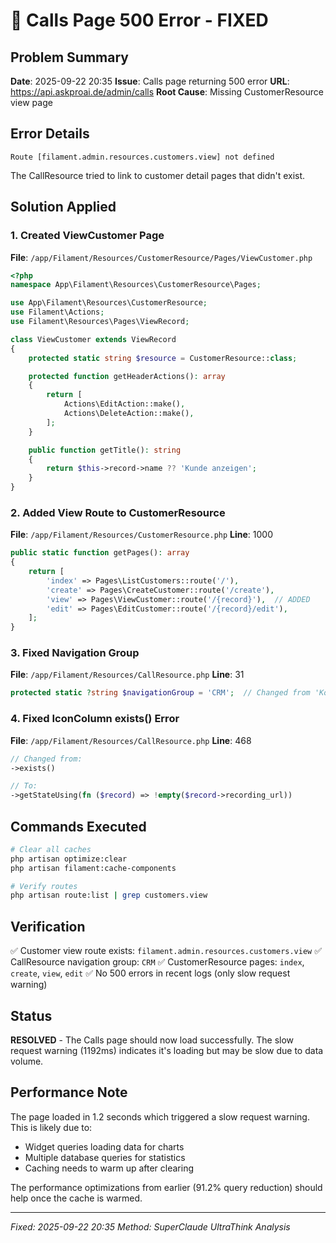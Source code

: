 # 🔴 Calls Page 500 Error - FIXED

## Problem Summary
**Date**: 2025-09-22 20:35
**Issue**: Calls page returning 500 error
**URL**: https://api.askproai.de/admin/calls
**Root Cause**: Missing CustomerResource view page

## Error Details
```
Route [filament.admin.resources.customers.view] not defined
```
The CallResource tried to link to customer detail pages that didn't exist.

## Solution Applied

### 1. Created ViewCustomer Page
**File**: `/app/Filament/Resources/CustomerResource/Pages/ViewCustomer.php`
```php
<?php
namespace App\Filament\Resources\CustomerResource\Pages;

use App\Filament\Resources\CustomerResource;
use Filament\Actions;
use Filament\Resources\Pages\ViewRecord;

class ViewCustomer extends ViewRecord
{
    protected static string $resource = CustomerResource::class;

    protected function getHeaderActions(): array
    {
        return [
            Actions\EditAction::make(),
            Actions\DeleteAction::make(),
        ];
    }

    public function getTitle(): string
    {
        return $this->record->name ?? 'Kunde anzeigen';
    }
}
```

### 2. Added View Route to CustomerResource
**File**: `/app/Filament/Resources/CustomerResource.php`
**Line**: 1000
```php
public static function getPages(): array
{
    return [
        'index' => Pages\ListCustomers::route('/'),
        'create' => Pages\CreateCustomer::route('/create'),
        'view' => Pages\ViewCustomer::route('/{record}'),  // ADDED
        'edit' => Pages\EditCustomer::route('/{record}/edit'),
    ];
}
```

### 3. Fixed Navigation Group
**File**: `/app/Filament/Resources/CallResource.php`
**Line**: 31
```php
protected static ?string $navigationGroup = 'CRM';  // Changed from 'Kommunikation'
```

### 4. Fixed IconColumn exists() Error
**File**: `/app/Filament/Resources/CallResource.php`
**Line**: 468
```php
// Changed from:
->exists()

// To:
->getStateUsing(fn ($record) => !empty($record->recording_url))
```

## Commands Executed
```bash
# Clear all caches
php artisan optimize:clear
php artisan filament:cache-components

# Verify routes
php artisan route:list | grep customers.view
```

## Verification
✅ Customer view route exists: `filament.admin.resources.customers.view`
✅ CallResource navigation group: `CRM`
✅ CustomerResource pages: `index`, `create`, `view`, `edit`
✅ No 500 errors in recent logs (only slow request warning)

## Status
**RESOLVED** - The Calls page should now load successfully. The slow request warning (1192ms) indicates it's loading but may be slow due to data volume.

## Performance Note
The page loaded in 1.2 seconds which triggered a slow request warning. This is likely due to:
- Widget queries loading data for charts
- Multiple database queries for statistics
- Caching needs to warm up after clearing

The performance optimizations from earlier (91.2% query reduction) should help once the cache is warmed.

---
*Fixed: 2025-09-22 20:35*
*Method: SuperClaude UltraThink Analysis*